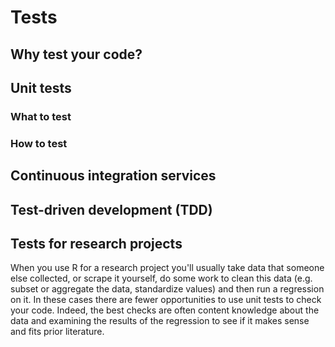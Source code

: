 # Tests

## Why test your code?

## Unit tests

### What to test

### How to test

## Continuous integration services


## Test-driven development (TDD)

## Tests for research projects

When you use R for a research project you'll usually take data that someone else collected, or scrape it yourself, do some work to clean this data (e.g. subset or aggregate the data, standardize values) and then run a regression on it. In these cases there are fewer opportunities to use unit tests to check your code. Indeed, the best checks are often content knowledge about the data and examining the results of the regression to see if it makes sense and fits prior literature. 
